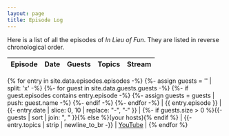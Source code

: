```yaml
---
layout: page
title: Episode Log
---
```


Here is a list of all the episodes of *In Lieu of Fun*. They are listed in
reverse chronological order.

| Episode | Date | Guests | Topics | Stream |
|---------|------|--------|--------|--------|
{% for entry in site.data.episodes.episodes -%}
{%- assign guests = '' | split: 'x' -%}
{%- for guest in site.data.guests.guests -%}
 {%- if guest.episodes contains entry.episode -%}
   {%- assign guests = guests | push: guest.name -%}
 {%- endif -%}
{%- endfor -%}
| <a name="ep{{ entry.episode }}"></a>{{ entry.episode }} |
  {{- entry.date | slice: 0, 10 | replace: "-", "‑" }} |
  {%- if guests.size > 0 %}{{- guests | sort | join: ", " }}{% else %}(your hosts){% endif %} |
  {{- entry.topics | strip | newline_to_br -}}
  | <a href="{{ entry.youtube }}">YouTube</a> |
{% endfor %}
